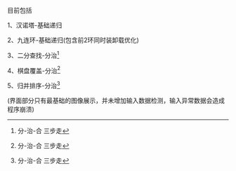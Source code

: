 目前包括

1、汉诺塔-基础递归

2、九连环-基础递归(包含前2环同时装卸载优化)

3、二分查找-分治[^1]

4、棋盘覆盖-分治[^1]

5、归并排序-分治[^1]

[^1]:分-治-合 三步走

(界面部分只有最基础的图像展示，并未增加输入数据检测，输入异常数据会造成程序崩溃)
